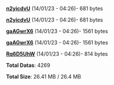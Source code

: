 [**n2yicdvU**](/data/n2yicdvU.txt) (14/01/23 - 04:26)- 681 bytes

[**n2yicdvU**](/data/n2yicdvU.txt) (14/01/23 - 04:26)- 681 bytes

[**gaAGwrX6**](/data/gaAGwrX6.txt) (14/01/23 - 04:26)- 1561 bytes

[**gaAGwrX6**](/data/gaAGwrX6.txt) (14/01/23 - 04:26)- 1561 bytes

[**Rq6D5UhW**](/data/Rq6D5UhW.txt) (14/01/23 - 04:26)- 814 bytes

**Total Datas**: 4269

**Total Size**: 26.41 MB / 26.4 MB